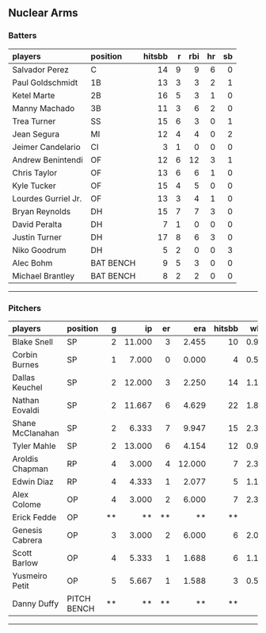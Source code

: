## Nuclear Arms

### Batters

 
|players             |position  | hitsbb|  r| rbi| hr| sb| 
|:-------------------|:---------|------:|--:|---:|--:|--:| 
|Salvador Perez      |C         |     14|  9|   9|  6|  0| 
|Paul Goldschmidt    |1B        |     13|  3|   3|  2|  1| 
|Ketel Marte         |2B        |     16|  5|   3|  1|  0| 
|Manny Machado       |3B        |     11|  3|   6|  2|  0| 
|Trea Turner         |SS        |     15|  6|   3|  0|  1| 
|Jean Segura         |MI        |     12|  4|   4|  0|  2| 
|Jeimer Candelario   |CI        |      3|  1|   0|  0|  0| 
|Andrew Benintendi   |OF        |     12|  6|  12|  3|  1| 
|Chris Taylor        |OF        |     13|  6|   6|  1|  0| 
|Kyle Tucker         |OF        |     15|  4|   5|  0|  0| 
|Lourdes Gurriel Jr. |OF        |     13|  3|   4|  1|  0| 
|Bryan Reynolds      |DH        |     15|  7|   7|  3|  0| 
|David Peralta       |DH        |      7|  1|   0|  0|  0| 
|Justin Turner       |DH        |     17|  8|   6|  3|  0| 
|Niko Goodrum        |DH        |      5|  2|   0|  0|  3| 
|Alec Bohm           |BAT BENCH |      9|  5|   3|  0|  0| 
|Michael Brantley    |BAT BENCH |      8|  2|   2|  0|  0| 


* * *

### Pitchers

 
|players          |position    |  g|     ip| er|    era| hitsbb|  whip| so|  w| sv| 
|:----------------|:-----------|--:|------:|--:|------:|------:|-----:|--:|--:|--:| 
|Blake Snell      |SP          |  2| 11.000|  3|  2.455|     10| 0.909| 14|  1|  0| 
|Corbin Burnes    |SP          |  1|  7.000|  0|  0.000|      4| 0.571| 13|  1|  0| 
|Dallas Keuchel   |SP          |  2| 12.000|  3|  2.250|     14| 1.167| 11|  1|  0| 
|Nathan Eovaldi   |SP          |  2| 11.667|  6|  4.629|     22| 1.886| 12|  1|  0| 
|Shane McClanahan |SP          |  2|  6.333|  7|  9.947|     15| 2.368| 10|  0|  0| 
|Tyler Mahle      |SP          |  2| 13.000|  6|  4.154|     12| 0.923| 14|  2|  0| 
|Aroldis Chapman  |RP          |  4|  3.000|  4| 12.000|      7| 2.333|  5|  0|  1| 
|Edwin Diaz       |RP          |  4|  4.333|  1|  2.077|      5| 1.154|  6|  0|  2| 
|Alex Colome      |OP          |  4|  3.000|  2|  6.000|      7| 2.333|  2|  0|  0| 
|Erick Fedde      |OP          | **|     **| **|     **|     **|    **| **| **| **| 
|Genesis Cabrera  |OP          |  3|  3.000|  2|  6.000|      6| 2.000|  4|  0|  0| 
|Scott Barlow     |OP          |  4|  5.333|  1|  1.688|      6| 1.125|  5|  0|  1| 
|Yusmeiro Petit   |OP          |  5|  5.667|  1|  1.588|      3| 0.529|  1|  0|  0| 
|Danny Duffy      |PITCH BENCH | **|     **| **|     **|     **|    **| **| **| **| 


* * *


